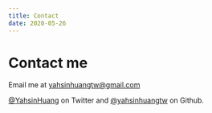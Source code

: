 ```yaml
---
title: Contact
date: 2020-05-26
---
```

# Contact me 

Email me at yahsinhuangtw@gmail.com

[@YahsinHuang](https://twitter.com/YahsinHuang) on Twitter and [@yahsinhuangtw](https://github.com/yahsinhuangtw) on Github.
